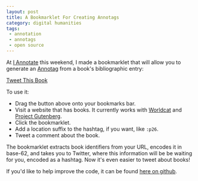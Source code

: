 ```yaml
---
layout: post
title: A Bookmarklet For Creating Annotags 
category: digital humanities
tags: 
 - annotation 
 - annotags 
 - open source
---
```


At [I Annotate](http://iannotate.org/) this weekend, I made a bookmarklet that will allow you to generate an [Annotag](/projects/annotags/about.html) from a book's bibliographic entry: 

<p class="center"><a href="javascript:(function(){document.body.appendChild(document.createElement('script')).src='http://jonathanreeve.github.io/assets/js/annotags/annotag-tweetme.js' ;})();" class="button bookmarklet">Tweet This Book</a></p>

To use it: 

 * Drag the button above onto your bookmarks bar. 
 * Visit a website that has books. It currently works with [Worldcat](http://worldcat.org) and [Project Gutenberg](https://www.gutenberg.org/). 
 * Click the bookmarklet. 
 * Add a location suffix to the hashtag, if you want, like `:p26`. 
 * Tweet a comment about the book. 

The bookmarklet extracts book identifiers from your URL, encodes it in base-62, and takes you to Twitter, where this information will be be waiting for you, encoded as a hashtag. Now it's even easier to tweet about books! 

If you'd like to help improve the code, it can be found [here on github](https://github.com/JonathanReeve/JonathanReeve.github.io/blob/master/assets/js/annotags/annotag-tweetme.js). 

